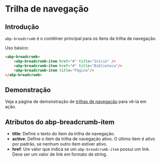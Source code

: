 # Trilha de navegação

## Introdução

`abp-breadcrumb` é o contêiner principal para os itens da trilha de navegação.

Uso básico:

````html
<abp-breadcrumb>
    <abp-breadcrumb-item href="#" title="Início" />
    <abp-breadcrumb-item href="#" title="Biblioteca"/>
    <abp-breadcrumb-item title="Página"/>
</abp-breadcrumb>
````

## Demonstração

Veja a página de demonstração de [trilhas de navegação](https://bootstrap-taghelpers.abp.io/Components/Breadcrumbs) para vê-la em ação.

## Atributos do abp-breadcrumb-item

- **title**: Define o texto do item da trilha de navegação.
- **active**: Define o item da trilha de navegação ativo. O último item é ativo por padrão, se nenhum outro item estiver ativo.
- **href**: Um valor que indica se um `abp-breadcrumb-item` possui um link. Deve ser um valor de link em formato de string.